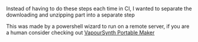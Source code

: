 Instead of having to do these steps each time in CI, I wanted to separate the downloading and unzipping part into a separate step

This was made by a powershell wizard to run on a remote server, if you are a human consider checking out [VapourSynth Portable Maker](https://github.com/SaltyChiang/VapourSynth-Portable-Maker)
